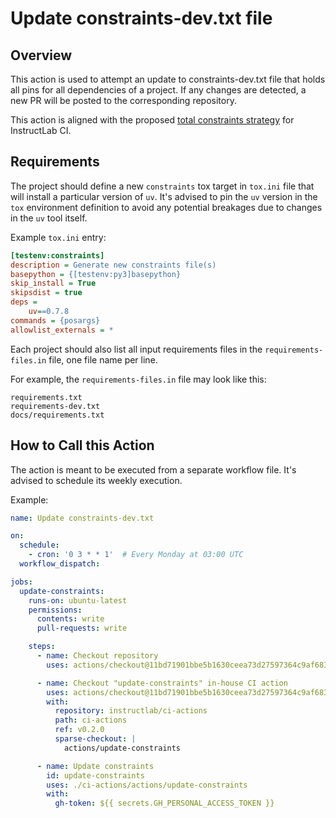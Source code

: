 # Update constraints-dev.txt file

## Overview

This action is used to attempt an update to constraints-dev.txt file that holds
all pins for all dependencies of a project. If any changes are detected, a new
PR will be posted to the corresponding repository.

This action is aligned with the proposed
[total constraints strategy](https://github.com/instructlab/dev-docs/pull/198)
for InstructLab CI.

## Requirements

The project should define a new `constraints` tox target in `tox.ini` file that
will install a particular version of `uv`. It's advised to pin the
`uv` version in the `tox` environment definition to avoid any potential
breakages due to changes in the `uv` tool itself.

Example `tox.ini` entry:

```ini
[testenv:constraints]
description = Generate new constraints file(s)
basepython = {[testenv:py3]basepython}
skip_install = True
skipsdist = true
deps =
    uv==0.7.8
commands = {posargs}
allowlist_externals = *
```

Each project should also list all input requirements files in the
`requirements-files.in` file, one file name per line.

For example, the `requirements-files.in` file may look like this:

```
requirements.txt
requirements-dev.txt
docs/requirements.txt
```

## How to Call this Action

The action is meant to be executed from a separate workflow file. It's advised
to schedule its weekly execution.

Example:

```yaml
name: Update constraints-dev.txt

on:
  schedule:
    - cron: '0 3 * * 1'  # Every Monday at 03:00 UTC
  workflow_dispatch:

jobs:
  update-constraints:
    runs-on: ubuntu-latest
    permissions:
      contents: write
      pull-requests: write

    steps:
      - name: Checkout repository
        uses: actions/checkout@11bd71901bbe5b1630ceea73d27597364c9af683 # v4.2.2

      - name: Checkout "update-constraints" in-house CI action
        uses: actions/checkout@11bd71901bbe5b1630ceea73d27597364c9af683 # v4.2.2
        with:
          repository: instructlab/ci-actions
          path: ci-actions
          ref: v0.2.0
          sparse-checkout: |
            actions/update-constraints

      - name: Update constraints
        id: update-constraints
        uses: ./ci-actions/actions/update-constraints
        with:
          gh-token: ${{ secrets.GH_PERSONAL_ACCESS_TOKEN }}
```
